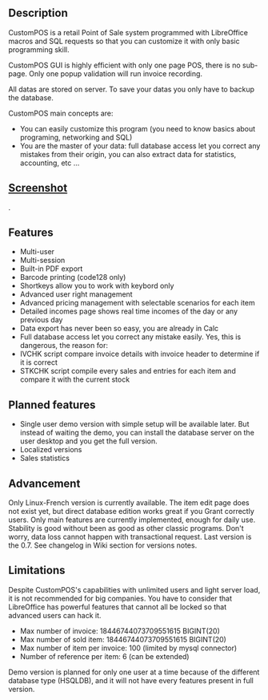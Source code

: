 ## Description
CustomPOS is a retail Point of Sale system programmed with LibreOffice macros and SQL requests so that you can customize it with only basic programming skill.

CustomPOS GUI is highly efficient with only one page POS, there is no sub-page. Only one popup validation will run invoice recording.

All datas are stored on server. To save your datas you only have to backup the database.

CustomPOS main concepts are:
- You can easily customize this program (you need to know basics about programing, networking and SQL)
- You are the master of your data: full database access let you correct any mistakes from their origin, you can also extract data for statistics, accounting, etc ...

## [Screenshot](https://github.com/Nick689/CustomPOS/blob/master/Preview/ViewAll.md)
.

## Features
* Multi-user
* Multi-session
* Built-in PDF export
* Barcode printing (code128 only)
* Shortkeys allow you to work with keybord only
* Advanced user right management
* Advanced pricing management with selectable scenarios for each item
* Detailed incomes page shows real time incomes of the day or any previous day
* Data export has never been so easy, you are already in Calc
* Full database access let you correct any mistake easily.  Yes, this is dangerous, the reason for:
* IVCHK script compare invoice details with invoice header to determine if it is correct
* STKCHK script compile every sales and entries for each item and compare it with the current stock

## Planned features
* Single user demo version with simple setup will be available later. But instead of waiting the demo, you can install the database server on the user desktop and you get the full version.
* Localized versions
* Sales statistics

## Advancement
Only Linux-French version is currently available. The item edit page does not exist yet, but direct database edition works great if you Grant correctly users. Only main features are currently implemented, enough for daily use. Stability is good without been as good as other classic programs. Don't worry, data loss cannot happen with transactional request. Last version is the 0.7. See changelog in Wiki section for versions notes.

## Limitations
Despite CustomPOS's capabilities with unlimited users and light server load, it is not recommended for big companies. You have to consider that LibreOffice has powerful features that cannot all be locked so that advanced users can hack it.

* Max number of invoice: 18446744073709551615 BIGINT(20)
* Max number of sold item: 18446744073709551615 BIGINT(20)
* Max number of item per invoice: 100 (limited by mysql connector)
* Number of reference per item: 6 (can be extended)

Demo version is planned for only one user at a time because of the different database type (HSQLDB), and it will not have every features present in full version.
